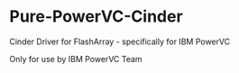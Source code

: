 # Pure-PowerVC-Cinder
Cinder Driver for FlashArray - specifically for IBM PowerVC

Only for use by IBM PowerVC Team

